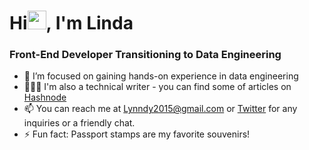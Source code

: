 
<h1 > Hi<img src="https://raw.githubusercontent.com/MartinHeinz/MartinHeinz/master/wave.gif" width="30px" height="30px" />, I'm Linda</h1>
<h3 >Front-End Developer Transitioning to Data Engineering</h3>


- 🌱 I’m focused on gaining hands-on experience in data engineering
- 👩🏽‍💻  I'm also a technical writer - you can find some of articles on [Hashnode](https://liinda.hashnode.dev/) 
- 📫 You can reach me at Lynndy2015@gmail.com  or [Twitter](https://twitter.com/thegirlcoder) for any inquiries or a friendly chat.
- ⚡ Fun fact: Passport stamps are my favorite souvenirs!


